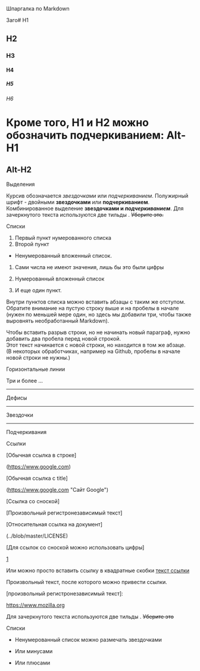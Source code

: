 Шпаргалка по Markdown

Заго# H1
## H2
### H3
#### H4
##### H5
###### H6
Кроме того, H1 и H2 можно обозначить подчеркиванием:
Alt-H1
======
Alt-H2
------

Выделения

Курсив обозначается *звездочками* или _подчеркиванием_.
Полужирный шрифт - двойными **звездочками** или __подчеркиванием__.
Комбинированное выделение **звездочками и _подчеркиванием_**.
Для зачеркнутого текста используются две тильды . ~~Уберите это.~~

Списки

1. Первый пункт нумерованного списка
2. Второй пункт

* Ненумерованный вложенный список.

1. Сами числа не имеют значения, лишь бы это были цифры

  1. Нумерованный вложенный список

   4. И еще один пункт.

   Внутри пунктов списка можно вставить абзацы с таким же отступом. Обратите внимание на пустую строку выше и на пробелы в начале (нужен по меньшей мере один, но здесь мы добавили три, чтобы также выровнять необработанный Markdown).

   Чтобы вставить разрыв строки, но не начинать новый параграф, нужно добавить два пробела перед новой строкой.  
   Этот текст начинается с новой строки, но находится в том же абзаце.  
   (В некоторых обработчиках, например на Github, пробелы в начале новой строки не нужны.)
   
Горизонтальные линии

Три и более
...

---
Дефисы

***
Звездочки 

___
Подчеркивания

Ссылки

[Обычная ссылка в строке]

(https://www.google.com)

[Обычная ссылка с title]

(https://www.google.com "Сайт Google")

[Ссылка со сноской]

[Произвольный регистронезависимый текст]

[Относительная ссылка на документ]

(../blob/master/LICENSE)

[Для ссылок со сноской можно использовать цифры]

[1]

Или можно просто вставить ссылку в квадратные скобки [текст ссылки]

Произвольный текст, после которого можно привести ссылки.

[произвольный регистронезависимый текст]:

 https://www.mozilla.org

[1]: http://slashdot.org

[текст ссылки]: http://www.reddit.com


Для зачеркнутого текста используются две тильды . ~~Уберите это~~

Списки


* Ненумерованный список можно размечать звездочками
- Или минусами
+ Или плюсами
